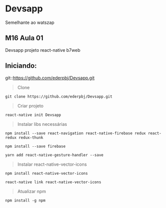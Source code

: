 # Devsapp
Semelhante ao watszap

## M16 Aula 01

Devsapp projeto react-native b7web

## Iniciando:

git::https://github.com/ederpbj/Devsapp.git

>Clone

    git clone https://github.com/ederpbj/Devsapp.git

>Criar projeto

    react-native init Devsapp

>Instalar libs necessárias

    npm install --save react-navigation react-native-firebase redux react-redux redux-thunk

    npm install --save firebase

    yarn add react-native-gesture-handler --save

>Instalar  react-native-vector-icons

    npm install react-native-vector-icons

    react-native link react-native-vector-icons

>Atualizar npm

    npm install -g npm